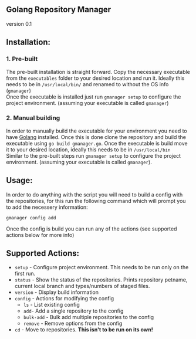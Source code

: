 Golang Repository Manager
---
version 0.1<br>

## Installation:
### 1. Pre-built
The pre-built installation is straight forward. Copy the necessary executable from the `executables` folder to your desired location and run it. Ideally this needs to be in `/usr/local/bin/` and renamed to without the OS info (`gmanager`)<br>
Once the executable is installed just run `gmanager setup` to configure the project environment. (assuming your executable is called `gmanager`)

### 2. Manual building
In order to manually build the executable for your environment you need to have [Golang](https://go.dev/) installed. Once this is done clone the repository and build the executable using `go build gmanager.go`. Once the executable is build move it to your desired location, ideally this needs to be in `/usr/local/bin`<br>
Similar to the pre-built steps run `gmanager setup` to configure the project environment. (assuming your executable is called `gmanager`).

## Usage:
In order to do anything with the script you will need to build a config with the repositories, for this run the following command which will prompt you to add the necessery information:
```shell
gmanager config add
```
Once the config is build you can run any of the actions (see supported actions below for more info)

## Supported Actions:
* `setup` - Configure project environment. This needs to be run only on the first run.
* `status` - Show the status of the repositories. Prints repository petname, current local branch and types/numbers of staged files.
* `version` - Display build information
* `config` - Actions for modifying the config
  * `ls` - List existing config
  * `add`- Add a single repository to the config
  * `bulk-add` - Bulk add multiple repositories to the config
  * `remove` - Remove options from the config
* `cd` - Move to repositories. **This isn't to be run on its own!**
